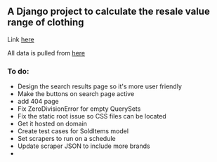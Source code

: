 ## A Django project to calculate the resale value range of clothing 


Link [here](http://54.191.123.242:8000/)

All data is pulled from [here](https://poshmark.com/)  
### To do:
- Design the search results page so it's more user friendly
- Make the buttons on search page active 
- add 404 page 
- Fix ZeroDivisionError for empty QuerySets
- Fix the static root issue so CSS files can be located
- Get it hosted on domain 
- Create test cases for SoldItems model
- Set scrapers to run on a schedule
- Update scraper JSON to include more brands 
-

